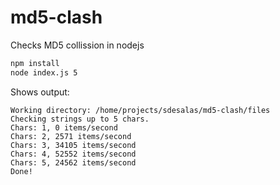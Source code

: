 # md5-clash
Checks MD5 collission in nodejs

```sh
npm install
node index.js 5
```

Shows output:

```
Working directory: /home/projects/sdesalas/md5-clash/files
Checking strings up to 5 chars.
Chars: 1, 0 items/second
Chars: 2, 2571 items/second
Chars: 3, 34105 items/second
Chars: 4, 52552 items/second
Chars: 5, 24562 items/second
Done!
```
